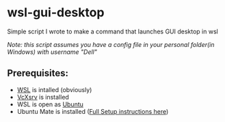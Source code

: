 # wsl-gui-desktop
Simple script I wrote to make a command that launches GUI desktop in wsl

*Note: this script assumes you have a config file in your personal folder(in Windows) with username "Dell"*

## Prerequisites:
- [WSL](https://docs.microsoft.com/en-us/windows/wsl/install) is intalled (obviously)
- [VcXsrv](https://sourceforge.net/projects/vcxsrv/) is installed
- WSL is open as [Ubuntu](https://www.microsoft.com/store/productId/9NBLGGH4MSV6)
- Ubuntu Mate is installed ([Full Setup instructions here](https://medium.com/@japheth.yates/the-complete-wsl2-gui-setup-2582828f4577))
